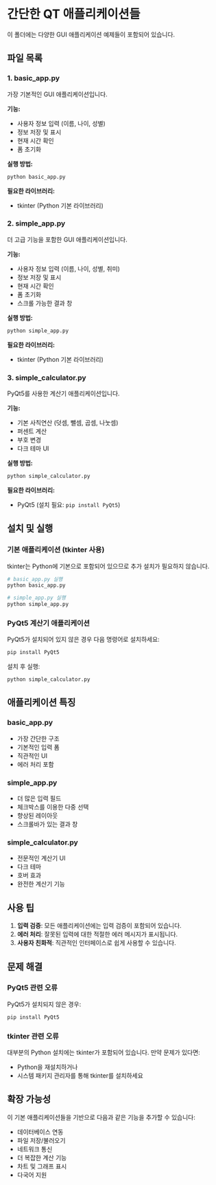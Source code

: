 # 간단한 QT 애플리케이션들

이 폴더에는 다양한 GUI 애플리케이션 예제들이 포함되어 있습니다.

## 파일 목록

### 1. basic_app.py
가장 기본적인 GUI 애플리케이션입니다.

**기능:**
- 사용자 정보 입력 (이름, 나이, 성별)
- 정보 저장 및 표시
- 현재 시간 확인
- 폼 초기화

**실행 방법:**
```bash
python basic_app.py
```

**필요한 라이브러리:**
- tkinter (Python 기본 라이브러리)

### 2. simple_app.py
더 고급 기능을 포함한 GUI 애플리케이션입니다.

**기능:**
- 사용자 정보 입력 (이름, 나이, 성별, 취미)
- 정보 저장 및 표시
- 현재 시간 확인
- 폼 초기화
- 스크롤 가능한 결과 창

**실행 방법:**
```bash
python simple_app.py
```

**필요한 라이브러리:**
- tkinter (Python 기본 라이브러리)

### 3. simple_calculator.py
PyQt5를 사용한 계산기 애플리케이션입니다.

**기능:**
- 기본 사칙연산 (덧셈, 뺄셈, 곱셈, 나눗셈)
- 퍼센트 계산
- 부호 변경
- 다크 테마 UI

**실행 방법:**
```bash
python simple_calculator.py
```

**필요한 라이브러리:**
- PyQt5 (설치 필요: `pip install PyQt5`)

## 설치 및 실행

### 기본 애플리케이션 (tkinter 사용)
tkinter는 Python에 기본으로 포함되어 있으므로 추가 설치가 필요하지 않습니다.

```bash
# basic_app.py 실행
python basic_app.py

# simple_app.py 실행
python simple_app.py
```

### PyQt5 계산기 애플리케이션
PyQt5가 설치되어 있지 않은 경우 다음 명령어로 설치하세요:

```bash
pip install PyQt5
```

설치 후 실행:
```bash
python simple_calculator.py
```

## 애플리케이션 특징

### basic_app.py
- 가장 간단한 구조
- 기본적인 입력 폼
- 직관적인 UI
- 에러 처리 포함

### simple_app.py
- 더 많은 입력 필드
- 체크박스를 이용한 다중 선택
- 향상된 레이아웃
- 스크롤바가 있는 결과 창

### simple_calculator.py
- 전문적인 계산기 UI
- 다크 테마
- 호버 효과
- 완전한 계산기 기능

## 사용 팁

1. **입력 검증**: 모든 애플리케이션에는 입력 검증이 포함되어 있습니다.
2. **에러 처리**: 잘못된 입력에 대한 적절한 에러 메시지가 표시됩니다.
3. **사용자 친화적**: 직관적인 인터페이스로 쉽게 사용할 수 있습니다.

## 문제 해결

### PyQt5 관련 오류
PyQt5가 설치되지 않은 경우:
```bash
pip install PyQt5
```

### tkinter 관련 오류
대부분의 Python 설치에는 tkinter가 포함되어 있습니다. 만약 문제가 있다면:
- Python을 재설치하거나
- 시스템 패키지 관리자를 통해 tkinter를 설치하세요

## 확장 가능성

이 기본 애플리케이션들을 기반으로 다음과 같은 기능을 추가할 수 있습니다:

- 데이터베이스 연동
- 파일 저장/불러오기
- 네트워크 통신
- 더 복잡한 계산 기능
- 차트 및 그래프 표시
- 다국어 지원 